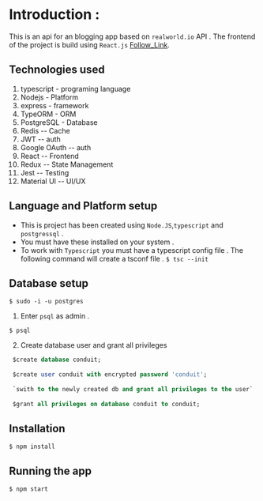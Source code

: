 # Introduction :
This is an api for an blogging app based on `realworld.io` API . The frontend of the project is build using `React.js` [Follow_Link](https://github.com/Rahul-D78/medium_frontend).

## Technologies used 

1. typescript - programing language
2. Nodejs - Platform 
3. express - framework
4. TypeORM - ORM
5. PostgreSQL - Database
6. Redis -- Cache
7. JWT -- auth
8. Google OAuth -- auth
9. React -- Frontend
10. Redux -- State Management
11. Jest -- Testing
12. Material UI -- UI/UX

## Language and Platform setup
* This is project has been created using `Node.JS`,`typescript` and `postgressql` .
* You must have these installed on your system .
* To work with `Typescript` you must have a typescript config file . The following command will create a tsconf file .
```$ tsc --init```

## Database setup

```$ sudo -i -u postgres```

1. Enter `psql` as admin .

```$ psql```

2. Create database user and grant all privileges 

```SQL
 $create database conduit;
 
 $create user conduit with encrypted password 'conduit';
 
 `swith to the newly created db and grant all privileges to the user`
 
 $grant all privileges on database conduit to conduit;

```

## Installation
```$ npm install```

## Running the app
```$ npm start```
